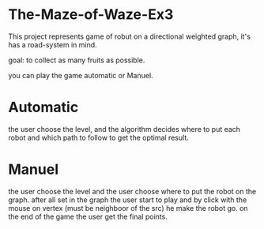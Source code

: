 # The-Maze-of-Waze-Ex3

This project represents game of robut on a directional weighted graph, it's has a road-system in mind.

goal: to collect as many fruits as possible.

you can play the game automatic or Manuel.

# Automatic
the user choose the level, and the algorithm decides where to put each robot and which path to follow to get the optimal result.

# Manuel
the user choose the level and the user choose where to put the robot on the graph. after all set in the graph the user start to play and by click with the mouse on vertex (must be neighboor of the src) he make the robot go. on the end of the game the user get the final points.

